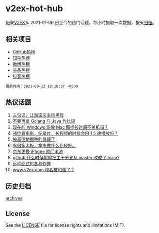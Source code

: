 # v2ex-hot-hub

 记录[V2EX](https://www.v2ex.com/)从 2021-01-06 日至今的热门话题。每小时抓取一次数据，按天[归档](archives)。
 
 ## 相关项目

- [GitHub热榜](https://github.com/snaildev/github-hot-hub)
- [知乎热榜](https://github.com/snaildev/zhihu-hot-hub)
- [微博热榜](https://github.com/snaildev/weibo-hot-hub)
- [头条热榜](https://github.com/snaildev/toutiao-hot-hub)
- [抖音热榜](https://github.com/snaildev/douyin-hot-hub)


 `更新时间：2021-09-13 10:18:37 +0800`

## 热议话题

1. [三句话，让淘宝店主拉黑我](https://www.v2ex.com/t/801368)
1. [不要再拿 Golang 与 Java 作比较](https://www.v2ex.com/t/801337)
1. [现在的 Windows 能像 Mac 那样长时间不关机吗？](https://www.v2ex.com/t/801417)
1. [诸位看电影，纪录片，长视频的时候会用 1.5 速播放吗？](https://www.v2ex.com/t/801352)
1. [被高德地图整的暴躁了](https://www.v2ex.com/t/801330)
1. [有很多木板，拿来做什么比较好。](https://www.v2ex.com/t/801328)
1. [京东更换 iPhone 原厂电池](https://www.v2ex.com/t/801369)
1. [github 什么时候偷偷把主干分支从 master 改成了 main?](https://www.v2ex.com/t/801415)
1. [远程面试时各种作弊](https://www.v2ex.com/t/801363)
1. [www.v2ex.com 域名被和谐了？](https://www.v2ex.com/t/801382)

## 历史归档

[archives](archives)

## License

See the [LICENSE](LICENSE) file for license rights and limitations (MIT).
